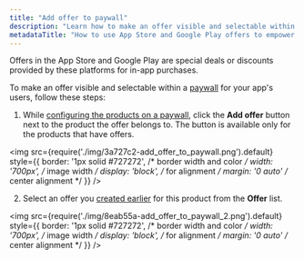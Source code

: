 ```yaml
---
title: "Add offer to paywall"
description: "Learn how to make an offer visible and selectable within a Adapty paywall for your app's users"
metadataTitle: "How to use App Store and Google Play offers to empower your paywalls"
---
```


Offers in the App Store and Google Play are special deals or discounts provided by these platforms for in-app purchases.

To make an offer visible and selectable within a [paywall](paywalls) for your app's users, follow these steps:

1. While [configuring the products on a paywall](create-paywall), click the **Add offer** button next to the product the offer belongs to. The button is available only for the products that have offers.

   
<img
  src={require('./img/3a727c2-add_offer_to_paywall.png').default}
  style={{
    border: '1px solid #727272', /* border width and color */
    width: '700px', /* image width */
    display: 'block', /* for alignment */
    margin: '0 auto' /* center alignment */
  }}
/>



2. Select an offer you [created earlier](create-offer) for this product from the **Offer** list.


<img
  src={require('./img/8eab55a-add_offer_to_paywall_2.png').default}
  style={{
    border: '1px solid #727272', /* border width and color */
    width: '700px', /* image width */
    display: 'block', /* for alignment */
    margin: '0 auto' /* center alignment */
  }}
/>


